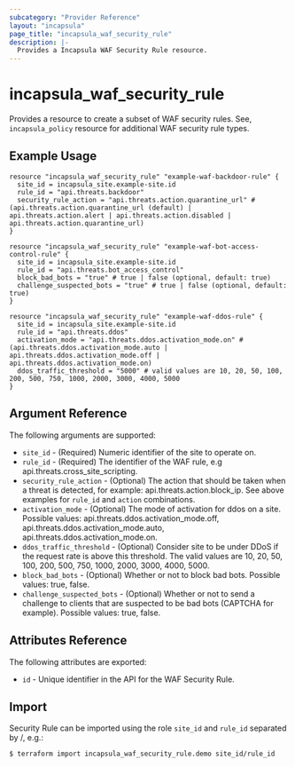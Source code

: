```yaml
---
subcategory: "Provider Reference"
layout: "incapsula"
page_title: "incapsula_waf_security_rule"
description: |-
  Provides a Incapsula WAF Security Rule resource.
---
```


# incapsula_waf_security_rule

Provides a resource to create a subset of WAF security rules.  See, `incapsula_policy` resource for additional WAF security rule types.

## Example Usage

```hcl
resource "incapsula_waf_security_rule" "example-waf-backdoor-rule" {
  site_id = incapsula_site.example-site.id
  rule_id = "api.threats.backdoor"
  security_rule_action = "api.threats.action.quarantine_url" # (api.threats.action.quarantine_url (default) | api.threats.action.alert | api.threats.action.disabled | api.threats.action.quarantine_url)
}

resource "incapsula_waf_security_rule" "example-waf-bot-access-control-rule" {
  site_id = incapsula_site.example-site.id
  rule_id = "api.threats.bot_access_control"
  block_bad_bots = "true" # true | false (optional, default: true)
  challenge_suspected_bots = "true" # true | false (optional, default: true)
}

resource "incapsula_waf_security_rule" "example-waf-ddos-rule" {
  site_id = incapsula_site.example-site.id
  rule_id = "api.threats.ddos"
  activation_mode = "api.threats.ddos.activation_mode.on" # (api.threats.ddos.activation_mode.auto | api.threats.ddos.activation_mode.off | api.threats.ddos.activation_mode.on)
  ddos_traffic_threshold = "5000" # valid values are 10, 20, 50, 100, 200, 500, 750, 1000, 2000, 3000, 4000, 5000
}
```

## Argument Reference

The following arguments are supported:

* `site_id` - (Required) Numeric identifier of the site to operate on.
* `rule_id` - (Required) The identifier of the WAF rule, e.g api.threats.cross_site_scripting.
* `security_rule_action` - (Optional) The action that should be taken when a threat is detected, for example: api.threats.action.block_ip. See above examples for `rule_id` and `action` combinations.
* `activation_mode` - (Optional) The mode of activation for ddos on a site. Possible values: api.threats.ddos.activation_mode.off, api.threats.ddos.activation_mode.auto, api.threats.ddos.activation_mode.on.
* `ddos_traffic_threshold` - (Optional) Consider site to be under DDoS if the request rate is above this threshold. The valid values are 10, 20, 50, 100, 200, 500, 750, 1000, 2000, 3000, 4000, 5000.
* `block_bad_bots` - (Optional) Whether or not to block bad bots. Possible values: true, false.
* `challenge_suspected_bots` - (Optional) Whether or not to send a challenge to clients that are suspected to be bad bots (CAPTCHA for example). Possible values: true, false.

## Attributes Reference

The following attributes are exported:

* `id` - Unique identifier in the API for the WAF Security Rule.

## Import

Security Rule can be imported using the role `site_id` and `rule_id` separated by /, e.g.:

```
$ terraform import incapsula_waf_security_rule.demo site_id/rule_id
```